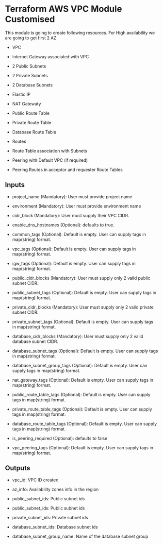 # Terraform AWS VPC Module Customised

This module is going to create following resources. For High availability we are going to get first 2 AZ

* VPC

* Internet Gateway associated with VPC

* 2 Public Subnets

* 2 Private Subnets

* 2 Database Subnets

* Elastic IP

* NAT Gatewaty

* Public Route Table

* Private Route Table

* Database Route Table

* Routes

* Route Table association with Subnets

* Peering with Default VPC (if required)

* Peering Routes in acceptor and requester Route Tables


## Inputs

* project_name (Mandatory): User must provide project name

* environment (Mandatory): User must provide environment name

* cidr_block (Mandatory): User must supply their VPC CIDR.

* enable_dns_hostnames (Optional): defaults to true.

* common_tags (Optional): Default is empty. User can supply tags in map(string) format.

* vpc_tags (Optional): Default is empty. User can supply tags in map(string) format.

* igw_tags (Optional): Default is empty. User can supply tags in map(string) format.

* public_cidr_blocks (Mandatory): User must supply only 2 valid public subnet CIDR.

* public_subnet_tags (Optional): Default is empty. User can supply tags in map(string) format.

* private_cidr_blocks (Mandatory): User must supply only 2 valid private subnet CIDR.

* private_subnet_tags (Optional): Default is empty. User can supply tags in map(string) format.

* database_cidr_blocks (Mandatory): User must supply only 2 valid database subnet CIDR.

* database_subnet_tags (Optional): Default is empty. User can supply tags in map(string) format.

* database_subnet_group_tags (Optional): Default is empty. User can supply tags in map(string) format.

* nat_gateway_tags (Optional): Default is empty. User can supply tags in map(string) format.

* public_route_table_tags (Optional): Default is empty. User can supply tags in map(string) format.

* private_route_table_tags (Optional): Default is empty. User can supply tags in map(string) format.

* database_route_table_tags (Optional): Default is empty. User can supply tags in map(string) format.

* is_peering_required (Optional): defaults to false

* vpc_peering_tags (Optional): Default is empty. User can supply tags in map(string) format.



## Outputs

* vpc_id: VPC ID created

* az_info: Availability zones info in the region

* public_subnet_ids: Public subnet ids

* public_subnet_ids: Public subnet ids

* private_subnet_ids: Private subnet ids

* database_subnet_ids: Database subnet ids

* database_subnet_group_name: Name of the database subnet group

